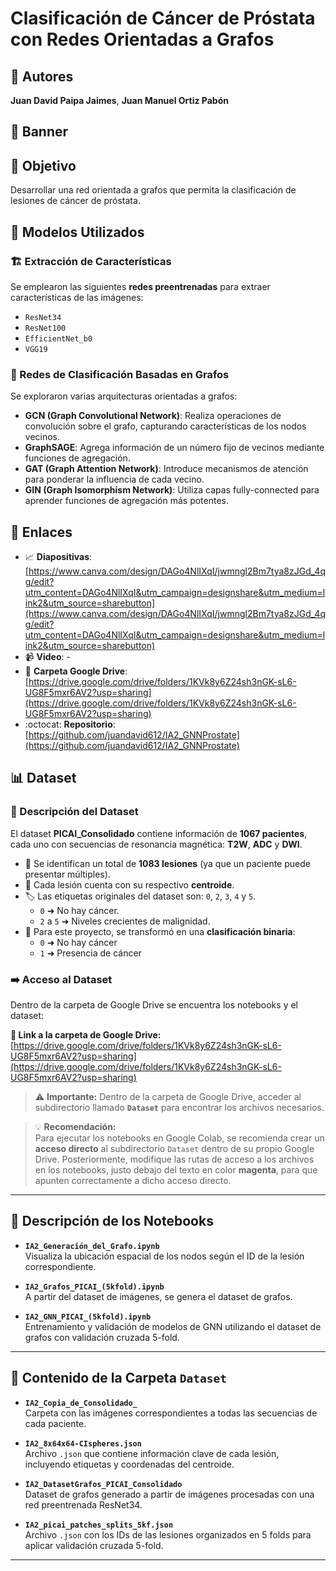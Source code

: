 # Clasificación de Cáncer de Próstata con Redes Orientadas a Grafos

## 👥 Autores

**Juan David Paipa Jaimes**, **Juan Manuel Ortiz Pabón**

## 🚩 Banner



## 🎯 Objetivo

Desarrollar una red orientada a grafos que permita la clasificación de lesiones de cáncer de próstata.

## 🧠 Modelos Utilizados

### 🏗️ Extracción de Características

Se emplearon las siguientes **redes preentrenadas** para extraer características de las imágenes:

- `ResNet34`
- `ResNet100`
- `EfficientNet_b0`
- `VGG19`

### 🧩 Redes de Clasificación Basadas en Grafos

Se exploraron varias arquitecturas orientadas a grafos:

- **GCN (Graph Convolutional Network)**: Realiza operaciones de convolución sobre el grafo, capturando características de los nodos vecinos.
- **GraphSAGE**: Agrega información de un número fijo de vecinos mediante funciones de agregación.
- **GAT (Graph Attention Network)**: Introduce mecanismos de atención para ponderar la influencia de cada vecino.
- **GIN (Graph Isomorphism Network)**: Utiliza capas fully-connected para aprender funciones de agregación más potentes.

## 🔗 Enlaces

- 📈 **Diapositivas**:
  [https://www.canva.com/design/DAGo4NlIXqI/jwmngl2Bm7tya8zJGd_4qg/edit?utm_content=DAGo4NlIXqI&utm_campaign=designshare&utm_medium=link2&utm_source=sharebutton](https://www.canva.com/design/DAGo4NlIXqI/jwmngl2Bm7tya8zJGd_4qg/edit?utm_content=DAGo4NlIXqI&utm_campaign=designshare&utm_medium=link2&utm_source=sharebutton)
- 📹 **Video**: -
- 📁 **Carpeta Google Drive**:
  [https://drive.google.com/drive/folders/1KVk8y6Z24sh3nGK-sL6-UG8F5mxr6AV2?usp=sharing](https://drive.google.com/drive/folders/1KVk8y6Z24sh3nGK-sL6-UG8F5mxr6AV2?usp=sharing)
- :octocat: **Repositorio**:
  [https://github.com/juandavid612/IA2_GNNProstate](https://github.com/juandavid612/IA2_GNNProstate)

## 📊 Dataset

### 📂 Descripción del Dataset

El dataset **PICAI_Consolidado** contiene información de **1067 pacientes**, cada uno con secuencias de resonancia magnética: **T2W**, **ADC** y **DWI**.

- 🧠 Se identifican un total de **1083 lesiones** (ya que un paciente puede presentar múltiples).
- 📍 Cada lesión cuenta con su respectivo **centroide**.
- 🏷️ Las etiquetas originales del dataset son: `0`, `2`, `3`, `4` y `5`.
  - `0` ➜ No hay cáncer.
  - `2` a `5` ➜ Niveles crecientes de malignidad.
- 🔄 Para este proyecto, se transformó en una **clasificación binaria**:
  - `0` ➜ No hay cáncer
  - `1` ➜ Presencia de cáncer

### ➡️ Acceso al Dataset

Dentro de la carpeta de Google Drive se encuentra los notebooks y el dataset:

**📁 Link a la carpeta de Google Drive:**  
[https://drive.google.com/drive/folders/1KVk8y6Z24sh3nGK-sL6-UG8F5mxr6AV2?usp=sharing](https://drive.google.com/drive/folders/1KVk8y6Z24sh3nGK-sL6-UG8F5mxr6AV2?usp=sharing)

> ⚠️ **Importante:** Dentro de la carpeta de Google Drive, acceder al subdirectorio llamado **`Dataset`** para encontrar los archivos necesarios.

> 💡 **Recomendación:**  
> Para ejecutar los notebooks en Google Colab, se recomienda crear un **acceso directo** al subdirectorio `Dataset` dentro de su propio Google Drive. Posteriormente, modifique las rutas de acceso a los archivos en los notebooks, justo debajo del texto en color **magenta**, para que apunten correctamente a dicho acceso directo.

---

## 📓 Descripción de los Notebooks

- **`IA2_Generación_del_Grafo.ipynb`**  
  Visualiza la ubicación espacial de los nodos según el ID de la lesión correspondiente.

- **`IA2_Grafos_PICAI_(5kfold).ipynb`**  
  A partir del dataset de imágenes, se genera el dataset de grafos.

- **`IA2_GNN_PICAI_(5kfold).ipynb`**  
  Entrenamiento y validación de modelos de GNN utilizando el dataset de grafos con validación cruzada 5-fold.

---

## 📂 Contenido de la Carpeta `Dataset`

- **`IA2_Copia_de_Consolidado_`**  
  Carpeta con las imágenes correspondientes a todas las secuencias de cada paciente.

- **`IA2_8x64x64-CIspheres.json`**  
  Archivo `.json` que contiene información clave de cada lesión, incluyendo etiquetas y coordenadas del centroide.

- **`IA2_DatasetGrafos_PICAI_Consolidado`**  
  Dataset de grafos generado a partir de imágenes procesadas con una red preentrenada ResNet34.

- **`IA2_picai_patches_splits_5kf.json`**  
  Archivo `.json` con los IDs de las lesiones organizados en 5 folds para aplicar validación cruzada 5-fold.

---

